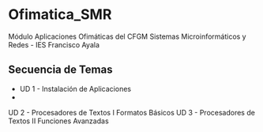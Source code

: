 # Ofimatica_SMR
Módulo Aplicaciones Ofimáticas del CFGM Sistemas Microinformáticos y Redes - IES Francisco Ayala

## Secuencia de Temas

 - UD 1 - Instalación de Aplicaciones
 - 
UD 2 - Procesadores de Textos I Formatos Básicos
UD 3 - Procesadores de Textos II Funciones Avanzadas
<!--stackedit_data:
eyJoaXN0b3J5IjpbLTE4NTU3Njc1Nl19
-->